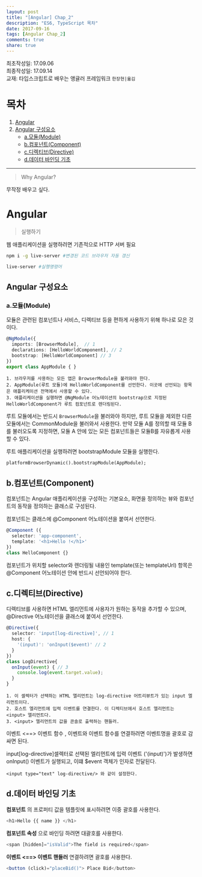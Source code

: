 ```yaml
---
layout: post
title: "[Angular] Chap_2"
description: "ES6, TypeScript 목차"
date: 2017-09-16
tags: [Angular Chap_2]
comments: true
share: true
---
```

최초작성일: 17.09.06  
최종작성일: 17.09.14  
교재: 타입스크립트로 배우는 앵귤러 프레임워크 `한장현|옮김`

# 목차  

1. [Angular](#Angular)  
2. [Angular 구성요소](#Angular-구성요소)  
    - [a.모듈(Module)](a-모듈-Module-)
    - [b.컴포넌트(Component)](b-컴포넌트-Component-)  
    - [c.디렉티브(Directive)](c-디렉티브-Directive-)
    - [d.데이터 바인딩 기초](d-데이터-바인딩-기초)
---
> Why Angular?  

무작정 배우고 싶다.  

# Angular  

> 실행하기  

웹 애플리케이션을 실행하려면 기존적으로 HTTP 서버 필요  

```sh
npm i -g live-server #변경된 코드 브라우저 자동 갱신  

live-server #실행명령어
```

## Angular 구성요소  

### a.모듈(Module)  

모듈은 관련된 컴포넌트나 서비스, 디렉티브 등을 편하게 사용하기 위해 하나로 모은 것이다.  

```ts
@NgModule({
  imports: [BrowserModule],  // 1
  declarations: [HelloWorldComponent], // 2
  bootstrap: [HelloWorldComponent] // 3
})
export class AppModule { }
```

`1. 브라우저를 사용하는 모든 앱은 BrowserModule을 불러와야 한다.`  
`2. AppModule(루트 모듈)에 HelloWorldComponent를 선언한다. 이곳에 선언되는 항목은 애플리케이션 전역에서 사용할 수 있다.`  
`3. 애플리케이션을 실행하면 @NgModule 어노테이션의 bootstrap으로 지정된 HelloWorldComponent가 루트 컴포넌트로 렌더링된다.`  

루트 모듈에서는 반드시 `BrowserModule`을 불러와야 하지만, 루트 모듈을 제외한 다른 모듈에서는 CommonModule을 불러와서 사용한다. 만약 모듈 A를 정의할 때 모듈 B를 불러오도록 지정하면, 모듈 A 안에 있는 모든 컴포넌트들은 모듈B를 자유롭게 사용할 수 있다.  

루트 애플리케이션을 실행하려면 bootstrapModule 모듈을 실행한다.  

`platformBrowserDynamic().bootstrapModule(AppModule);`  

## b.컴포넌트(Component)  

컴포넌트는 Angular 애플리케이션을 구성하는 기본요소, 화면을 정의하는 뷰와 컴포넌트의 동작을 정의하는 클래스로 구성된다.  

컴포넌트는 클래스에 @Component 어노테이션을 붙여서 선언한다.  

```ts
@Component ({
  selector: 'app-component',
  template: '<h1>Hello !</h1>'
})
class HelloComponent {}
```

컴포넌트가 위치할 selector와 렌더링될 내용인 template(또는 templateUrl) 항목은 @Component 어노테이션 안에 반드시 선언되어야 한다.  

## c.디렉티브(Directive)  

디렉티브를 사용하면 HTML 엘리먼트에 사용자가 원하는 동작을 추가할 수 있으며, @Directive 어노테이션을 클래스에 붙여서 선언한다.

```ts
@Directive({
  selector: 'input[log-directive]', // 1
  host: {
    '(input)': 'onInput($event)' // 2
  }
})
class LogDirective{
  onInput(event) { // 3  
    console.log(event.target.value);
  }
}
```

`1. 이 셀렉터가 선택하는 HTML 엘리먼트는 log-directive 어트리뷰트가 있는 input 엘리먼트이다.`  
`2. 호스트 엘리먼트에 입력 이벤트를 연결한다. 이 디렉티브에서 호스트 엘리먼트는 <input> 엘리먼트다.`  
`3. <input> 엘리먼트의 값을 콘솔로 출력하는 핸들러.`  

이벤트 <==> 이벤트 함수 , 이벤트와 이벤트 함수를 연결하려면 이벤트명을 괄호로 감싸면 된다.  

input[log-directive]셀렉터로 선택된 엘리먼트에 입력 이벤트 ('(input)')가 발생하면 onInput() 이벤트가 실행되고, 이떄 $event 객체가 인자로 전달된다.  

`<input type="text" log-directive/> 와 같이 설정한다.`  

## d.데이터 바인딩 기초   

**컴포넌트** 의 프로퍼티 값을 템플릿에 표시하려면 이중 괄호를 사용한다.  
```ts
<h1>Hello {{ name }} </h1>
```  

**컴포넌트 속성** 으로 바인딩 하려면 대괄호를 사용한다.  
```ts
<span [hidden]="isValid">The field is required</span>    
```

**이벤트 <==> 이벤트 핸들러** 연결하려면 괄호를 사용한다.  
```ts
<button (click)="placeBid()"> Place Bid</button>
```
